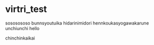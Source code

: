 # virtri_test

sososososo
bunnsyoutuika
hidarinimidori
hennkoukasyogawakarune
unchiunchi
hello

chinchinkaikai